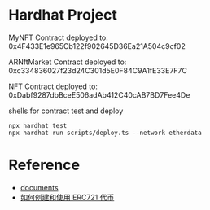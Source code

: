 #  Hardhat Project

MyNFT Contract deployed to: 0x4F433E1e965Cb122f902645D36Ea21A504c9cf02

ARNftMarket Contract deployed to: 0xc334836027f23d24C301d5E0F84C9A1fE33E7F7C

NFT Contract deployed to: 0xDabf9287dbBceE506adAb412C40cAB7BD7Fee4De


shells for contract test and deploy
```shell
npx hardhat test
npx hardhat run scripts/deploy.ts --network etherdata
```

# Reference

- [documents](https://docs.openzeppelin.com/contracts/4.x/api/token/erc721#IERC721Enumerable)
- [如何创建和使用 ERC721 代币](https://learnblockchain.cn/article/2077#3.%20%E6%9E%9A%E4%B8%BE%EF%BC%88%E5%8F%AF%E9%80%89%EF%BC%89)
